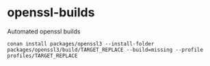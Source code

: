 # openssl-builds

Automated openssl builds

```
conan install packages/openssl3 --install-folder packages/openssl3/build/TARGET_REPLACE --build=missing --profile profiles/TARGET_REPLACE
```
